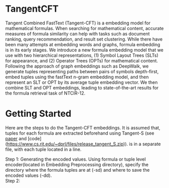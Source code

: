 # TangentCFT
Tangent Combined FastText (Tangent-CFT) is a embedding model for mathematical formulas. When searching for mathematical content, accurate measures of formula similarity can help with tasks such as document ranking, query recommendation, and result set clustering. While there have been many attempts at embedding words and graphs, formula embedding is in its early stages. 
We introduce a new formula embedding model that we use with two hierarchical representations, (1) Symbol Layout Trees (SLTs) for appearance, and (2) Operator Trees (OPTs) for mathematical content. Following the approach of graph embeddings such as DeepWalk, we generate tuples representing paths between pairs of symbols depth-first, embed tuples using the fastText n-gram embedding model, and then represent an SLT or OPT by its average tuple embedding vector. We then combine SLT and OPT embeddings, leading to state-of-the-art results for the formula retrieval task of NTCIR-12.

# Getting Started
Here are the steps to do the Tangent-CFT embeddings. It is assumed that, tuples for each formula are extracted beforehand using Tangent-S (see [paper](https://dl.acm.org/citation.cfm?id=3080748)  and [code] (https://www.cs.rit.edu/~dprl/files/release_tangent_S.zip)). is in a separate file, with each tuple located in a line.

</bold> Step 1: Generating the encoded values.
  Using formula or tuple level encoder(located in Embedding Preprocessing directory), specify the directory where the formula tuples are at (-sd) and where to save the encoded values (-dd).  
</bold> Step 2: 
